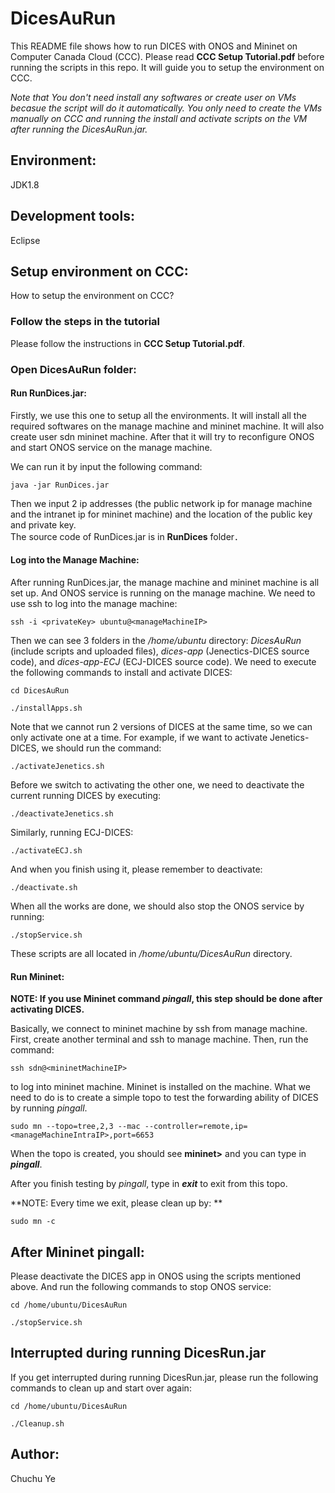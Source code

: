 # DicesAuRun

This README file shows how to run DICES with ONOS and Mininet on Computer Canada Cloud (CCC).
Please read **CCC Setup Tutorial.pdf** before running the scripts in this repo. It will guide you to setup the environment on CCC.  

*Note that You don't need install any softwares or create user on VMs becasue the script will do it automatically. You only need to create the VMs manually on CCC and running the install and activate scripts on the VM after running the DicesAuRun.jar.*  


## Environment:

JDK1.8


## Development tools:

Eclipse


## Setup environment on CCC:

How to setup the environment on CCC?

### Follow the steps in the tutorial

Please follow the instructions in **CCC Setup Tutorial.pdf**.

### Open DicesAuRun folder:

#### Run RunDices.jar: 

Firstly, we use this one to setup all the environments. It will install all the required softwares on the manage machine and mininet machine. It will also create user sdn mininet machine. After that it will try to reconfigure ONOS and start ONOS service on the manage machine. 

We can run it by input the following command:  

`java -jar RunDices.jar`  

Then we input 2 ip addresses (the public network ip for manage machine and the intranet ip for mininet machine) and the location of the public key and private key.  
The source code of RunDices.jar is in **RunDices** folder．  

#### Log into the Manage Machine: 

After running RunDices.jar, the manage machine and mininet machine is all set up. And ONOS service is running on the manage machine. We need to use ssh to log into the manage machine: 

`ssh -i <privateKey> ubuntu@<manageMachineIP>`  

Then we can see 3 folders in the */home/ubuntu* directory: *DicesAuRun* (include scripts and uploaded files), *dices-app* (Jenectics-DICES source code), and *dices-app-ECJ* (ECJ-DICES source code). We need to execute the following commands to install and activate DICES:   

`cd DicesAuRun`

`./installApps.sh`

Note that we cannot run 2 versions of DICES at the same time, so we can only activate one at a time. For example, if we want to activate Jenetics-DICES, we should run the command:

`./activateJenetics.sh`

Before we switch to activating the other one, we need to deactivate the current running DICES by executing:

`./deactivateJenetics.sh`

Similarly, running ECJ-DICES:

`./activateECJ.sh`

And when you finish using it, please remember to deactivate:

`./deactivate.sh`

When all the works are done, we should also stop the ONOS service by running:

`./stopService.sh`

These scripts are all located in */home/ubuntu/DicesAuRun* directory.

#### Run Mininet:

**NOTE: If you use Mininet command *pingall*, this step should be done after activating DICES.**

Basically, we connect to mininet machine by ssh from manage machine. First, create another terminal and ssh to manage machine. Then, run the command:

`ssh sdn@<mininetMachineIP>`

to log into mininet machine. Mininet is installed on the machine. What we need to do is to create a simple topo to test the forwarding ability of DICES by running *pingall*.

`sudo mn --topo=tree,2,3 --mac --controller=remote,ip=<manageMachineIntraIP>,port=6653`

When the topo is created, you should see **mininet>** and you can type in ***pingall***.

After you finish testing by *pingall*, type in ***exit*** to exit from this topo.

**NOTE: Every time we exit, please clean up by: **

`sudo mn -c`
  

## After Mininet pingall:

Please deactivate the DICES app in ONOS using the scripts mentioned above. And run the following commands to stop ONOS service:

`cd /home/ubuntu/DicesAuRun`

`./stopService.sh`

## Interrupted during running DicesRun.jar

If you get interrupted during running DicesRun.jar, please run the following commands to clean up and start over again:

`cd /home/ubuntu/DicesAuRun`

`./Cleanup.sh`


## Author:

Chuchu Ye
